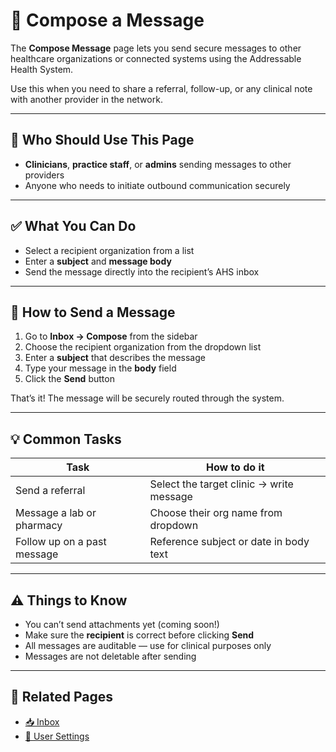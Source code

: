# 📝 Compose a Message

The **Compose Message** page lets you send secure messages to other healthcare organizations or connected systems using the Addressable Health System.

Use this when you need to share a referral, follow-up, or any clinical note with another provider in the network.

---

## 👥 Who Should Use This Page

- **Clinicians**, **practice staff**, or **admins** sending messages to other providers
- Anyone who needs to initiate outbound communication securely

---

## ✅ What You Can Do

- Select a recipient organization from a list
- Enter a **subject** and **message body**
- Send the message directly into the recipient’s AHS inbox

---

## 📝 How to Send a Message

1. Go to **Inbox → Compose** from the sidebar
2. Choose the recipient organization from the dropdown list
3. Enter a **subject** that describes the message
4. Type your message in the **body** field
5. Click the **Send** button

That’s it! The message will be securely routed through the system.

---

## 💡 Common Tasks

| Task                         | How to do it                              |
|------------------------------|-------------------------------------------|
| Send a referral              | Select the target clinic → write message  |
| Message a lab or pharmacy    | Choose their org name from dropdown       |
| Follow up on a past message  | Reference subject or date in body text    |

---

## ⚠️ Things to Know

- You can’t send attachments yet (coming soon!)
- Make sure the **recipient** is correct before clicking **Send**
- All messages are auditable — use for clinical purposes only
- Messages are not deletable after sending

---

## 🔗 Related Pages

- [📥 Inbox](./inbox.md)
- [👤 User Settings](./user-settings.md)
